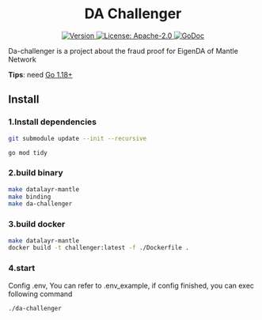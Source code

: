 <!--
parent:
  order: false
-->

<div align="center">
  <h1> DA Challenger </h1>
</div>

<div align="center">
  <a href="https://github.com/mantlenetworkio/da-challenger/releases/latest">
    <img alt="Version" src="https://img.shields.io/github/tag/da-challenger/da-challenger.svg" />
  </a>
  <a href="https://github.com/mantlenetworkio/da-challenger/blob/main/LICENSE">
    <img alt="License: Apache-2.0" src="https://img.shields.io/github/license/da-challenger/da-challenger.svg" />
  </a>
  <a href="https://pkg.go.dev/github.com/mantlenetworkio/da-challenger">
    <img alt="GoDoc" src="https://godoc.org/github.com/mantlenetworkio/da-challenger?status.svg" />
  </a>
</div>

 Da-challenger is a project about the fraud proof for EigenDA of Mantle Network

**Tips**: need [Go 1.18+](https://golang.org/dl/)

## Install

### 1.Install dependencies
```bash
git submodule update --init --recursive

go mod tidy
```

### 2.build binary
```bash
make datalayr-mantle
make binding
make da-challenger
```

### 3.build docker
```bash
make datalayr-mantle
docker build -t challenger:latest -f ./Dockerfile .
```

### 4.start 

Config .env, You can refer to .env_example, if config finished, you can exec following command

```bash
./da-challenger
```

